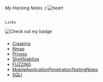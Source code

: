 ###### My Hacking Notes :) ![heart](https://github.githubassets.com/images/icons/emoji/unicode/2764.png) 

```
Links
```

![Check out my badge](https://tryhackme.com/api/v2/badges/public-profile?userPublicId=41286)

###

- [Crasking](./Crasking.md)
- [Nmap](./Nmap.md)
- [Privesc](Privesc/Privesc.md)
- [ShellStabilize](./ShellStabilize.md)
- [FUZZING](./FUZZING.md)
- [MobileApplicationPenetrationTestingNotes](./MobileApplicationPenetrationTestingNotes/README.md)
- [SQLI](SQL_Injection/SQLI.md)
